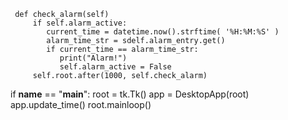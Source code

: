      def check_alarm(self)
         if self.alarm_active:
            current_time = datetime.now().strftime( '%H:%M:%S' )
            alarm_time_str = sdelf.alarm_entry.get()
            if current_time == alarm_time_str:
               print("Alarm!")
               self.alarm_active = False
         self.root.after(1000, self.check_alarm)
         
if __name__ == "__main__":
    root = tk.Tk()
    app = DesktopApp(root)
    app.update_time()
    root.mainloop()
